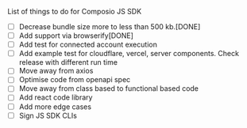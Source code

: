 List of things to do for Composio JS SDK
- [ ] Decrease bundle size more to less than 500 kb.[DONE]
- [ ] Add support via browserify[DONE]
- [ ] Add test for connected account execution
- [ ] Add example test for cloudflare, vercel, server components. Check release with different run time
- [ ] Move away from axios
- [ ] Optimise code from openapi spec
- [ ] Move away from class based to functional based code
- [ ] Add react code library
- [ ] Add more edge cases
- [ ] Sign JS SDK CLIs
